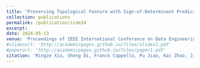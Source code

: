 ```yaml
---
title: "Preserving Topological Feature with Sign-of-Determinant Predicates in Lossy Compression: A Case Study of Vector Field Critical Points"
collection: publications
permalink: /publication/icde24
excerpt:
date: 2024-05-13
venue: 'Proceedings of IEEE International Conference on Data Engineering'
#slidesurl: 'http://academicpages.github.io/files/slides1.pdf'
#paperurl: 'http://academicpages.github.io/files/paper1.pdf'
citation: 'Mingze Xia, Sheng Di, Franck Cappello, Pu Jiao, Kai Zhao, Jinyang Liu, Xuan Wu, Xin Liang, Hanqi Guo.Preserving Topological Feature with Sign-of-Determinant Predicates in Lossy Compression: A Case Study of Vector Field Critical Points. 40th IEEE International Conference on Data Engineering'
---
```

